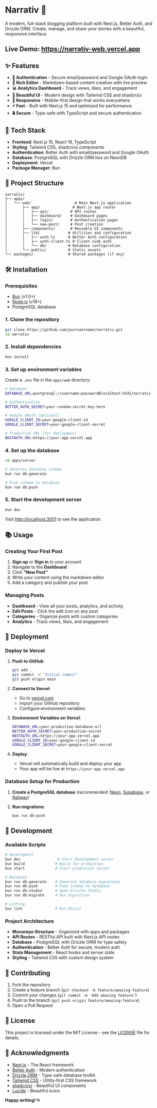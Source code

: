 # Narrativ 📝

A modern, full-stack blogging platform built with Next.js, Better Auth, and Drizzle ORM. Create, manage, and share your stories with a beautiful, responsive interface.

## Live Demo: https://narrativ-web.vercel.app

## ✨ Features

- **🔐 Authentication** - Secure email/password and Google OAuth login
- **📝 Rich Editor** - Markdown-based content creation with live preview
- **📊 Analytics Dashboard** - Track views, likes, and engagement
- **🎨 Beautiful UI** - Modern design with Tailwind CSS and shadcn/ui
- **📱 Responsive** - Mobile-first design that works everywhere
- **⚡ Fast** - Built with Next.js 15 and optimized for performance
- **🔒 Secure** - Type-safe with TypeScript and secure authentication

## 🚀 Tech Stack

- **Frontend**: Next.js 15, React 19, TypeScript
- **Styling**: Tailwind CSS, shadcn/ui components
- **Authentication**: Better Auth with email/password and Google OAuth
- **Database**: PostgreSQL with Drizzle ORM hos on NeonDB
- **Deployment**: Vercel
- **Package Manager**: Bun

## 📁 Project Structure

```
narrativ/
├── apps/
│   └── web/                    # Main Next.js application
│       ├── app/               # Next.js app router
│       │   ├── api/          # API routes
│       │   ├── dashboard/    # Dashboard pages
│       │   ├── login/        # Authentication pages
│       │   └── new-post/     # Post creation
│       ├── components/       # Reusable UI components
│       ├── lib/             # Utilities and configuration
│       │   ├── auth.ts      # Better Auth configuration
│       │   ├── auth-client.ts # Client-side auth
│       │   └── db/          # Database configuration
│       └── public/          # Static assets
└── packages/                # Shared packages (if any)
```

## 🛠️ Installation

### Prerequisites

- [Bun](https://bun.sh/) (v1.0+)
- [Node.js](https://nodejs.org/) (v18+)
- PostgreSQL database

### 1. Clone the repository

```bash
git clone https://github.com/yourusername/narrativ.git
cd narrativ
```

### 2. Install dependencies

```bash
bun install
```

### 3. Set up environment variables

Create a `.env` file in the `apps/web` directory:

```bash
# Database
DATABASE_URL=postgresql://username:password@localhost:5432/narrativ

# Authentication
BETTER_AUTH_SECRET=your-random-secret-key-here

# Google OAuth (optional)
GOOGLE_CLIENT_ID=your-google-client-id
GOOGLE_CLIENT_SECRET=your-google-client-secret

# Production URL (for deployment)
NEXTAUTH_URL=https://your-app.vercel.app
```

### 4. Set up the database

```bash
cd apps/server

# Generate database schema
bun run db:generate

# Push schema to database
bun run db:push
```

### 5. Start the development server

```bash
bun dev
```

Visit [http://localhost:3001](http://localhost:3001) to see the application.

## 📚 Usage

### Creating Your First Post

1. **Sign up** or **Sign in** to your account
2. Navigate to the **Dashboard**
3. Click **"New Post"**
4. Write your content using the markdown editor
5. Add a category and publish your post

### Managing Posts

- **Dashboard** - View all your posts, analytics, and activity
- **Edit Posts** - Click the edit icon on any post
- **Categories** - Organize posts with custom categories
- **Analytics** - Track views, likes, and engagement

## 🚀 Deployment

### Deploy to Vercel

1. **Push to GitHub**:
   ```bash
   git add .
   git commit -m "Initial commit"
   git push origin main
   ```

2. **Connect to Vercel**:
   - Go to [vercel.com](https://vercel.com)
   - Import your GitHub repository
   - Configure environment variables

3. **Environment Variables on Vercel**:
   ```bash
   DATABASE_URL=your-production-database-url
   BETTER_AUTH_SECRET=your-production-secret
   NEXTAUTH_URL=https://your-app.vercel.app
   GOOGLE_CLIENT_ID=your-google-client-id
   GOOGLE_CLIENT_SECRET=your-google-client-secret
   ```

4. **Deploy**:
   - Vercel will automatically build and deploy your app
   - Your app will be live at `https://your-app.vercel.app`

### Database Setup for Production

1. **Create a PostgreSQL database** (recommended: [Neon](https://neon.tech/), [Supabase](https://supabase.com/), or [Railway](https://railway.app/))

2. **Run migrations**:
   ```bash
   bun run db:push
   ```

## 🔧 Development

### Available Scripts

```bash
# Development
bun dev                 # Start development server
bun build              # Build for production
bun start              # Start production server

# Database
bun run db:generate    # Generate database migrations
bun run db:push        # Push schema to database
bun run db:studio      # Open Drizzle Studio
bun run db:migrate     # Run migrations

# Linting
bun lint               # Run ESLint
```

### Project Architecture

- **Monorepo Structure** - Organized with apps and packages
- **API Routes** - RESTful API built with Next.js API routes
- **Database** - PostgreSQL with Drizzle ORM for type safety
- **Authentication** - Better Auth for secure, modern auth
- **State Management** - React hooks and server state
- **Styling** - Tailwind CSS with custom design system

## 🤝 Contributing

1. Fork the repository
2. Create a feature branch (`git checkout -b feature/amazing-feature`)
3. Commit your changes (`git commit -m 'Add amazing feature'`)
4. Push to the branch (`git push origin feature/amazing-feature`)
5. Open a Pull Request

## 📄 License

This project is licensed under the MIT License - see the [LICENSE](LICENSE) file for details.

## 🙏 Acknowledgments

- [Next.js](https://nextjs.org/) - The React framework
- [Better Auth](https://better-auth.com/) - Modern authentication
- [Drizzle ORM](https://orm.drizzle.team/) - Type-safe database toolkit
- [Tailwind CSS](https://tailwindcss.com/) - Utility-first CSS framework
- [shadcn/ui](https://ui.shadcn.com/) - Beautiful UI components
- [Lucide](https://lucide.dev/) - Beautiful icons



**Happy writing! ✨**
